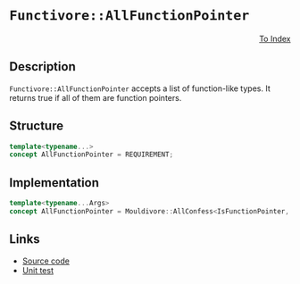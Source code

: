 <!-- Copyright 2024 Feng Mofan
SPDX-License-Identifier: Apache-2.0 -->

# `Functivore::AllFunctionPointer`

<p style='text-align: right;'><a href="../../concepts.md#functivore-all-function-pointer">To Index</a></p>

## Description

`Functivore::AllFunctionPointer` accepts a list of function-like types.
It returns true if all of them are function pointers.

## Structure

```C++
template<typename...>
concept AllFunctionPointer = REQUIREMENT;
```

## Implementation

```C++
template<typename...Args>
concept AllFunctionPointer = Mouldivore::AllConfess<IsFunctionPointer, Args...>;
```

## Links

- [Source code](../../../../conceptrodon/functivore/concepts/all_function_pointer.hpp)
- [Unit test](../../../../tests/unit/concepts/functivore/all_function_pointer.test.hpp)
